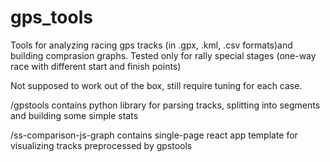 # gps_tools

Tools for analyzing racing gps tracks (in .gpx, .kml, .csv formats)and building comprasion graphs. Tested only for rally special stages (one-way race with different start and finish points)

Not supposed to work out of the box, still require tuning for each case.

/gpstools contains python library for parsing tracks, splitting into segments and building some simple stats

/ss-comparison-js-graph contains single-page react app template for visualizing tracks preprocessed by gpstools